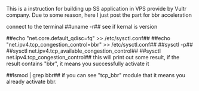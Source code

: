 This is a instruction for building up SS application in VPS provide by Vultr company.
Due to some reason, here I just post the part for bbr acceleration

connect to the terminal
##uname -r##
see if kernal is version

##echo "net.core.default_qdisc=fq" >> /etc/sysctl.conf##
##echo "net.ipv4.tcp_congestion_control=bbr" >> /etc/sysctl.conf##
##sysctl -p##
##sysctl net.ipv4.tcp_available_congestion_control##
##sysctl net.ipv4.tcp_congestion_control##
this will print out some result, if the result contains "bbr", it means you successfully activate it

##lsmod | grep bbr##
if you can see "tcp_bbr" module that it means you already activate bbr.



